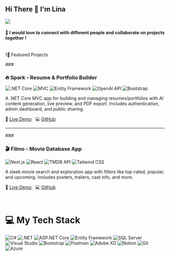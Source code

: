  
<h2 align="left">Hi There 👋 I'm Lina</h2>
<div align="left">
    
  <img src="https://visitor-badge.laobi.icu/badge?page_id=lina-zamil.lina-zamil"  />
  

</div>
<h4 align="left">🚀 I would love to connect with different people and collaborate on projects together !</h4>
<br>
<h>1🚀 Featured Projects</h1>

###<h3>🔥  Spark - Resume & Portfolio Builder  </h3> 
![.NET Core](https://img.shields.io/badge/.NET%20Core-blueviolet?style=for-the-badge&logo=dotnet&logoColor=white)
![MVC](https://img.shields.io/badge/MVC-%235C2D91?style=for-the-badge)
![Entity Framework](https://img.shields.io/badge/Entity%20Framework-007ACC?style=for-the-badge)
![OpenAI API](https://img.shields.io/badge/OpenAI%20API-%2300A67E?style=for-the-badge)
![Bootstrap](https://img.shields.io/badge/Bootstrap-%238511FA.svg?style=for-the-badge&logo=bootstrap&logoColor=white)

A .NET Core MVC app for building and managing resumes/portfolios with AI content generation, live preview, and PDF export. Includes authentication, admin dashboard, and public sharing.

🔗 [Live Demo](https://spark-ecavf5e2fahzh0e4.northeurope-01.azurewebsites.net/) &nbsp;&nbsp;💻 [GitHub](https://github.com/Lina-Z1/SPARK)

---

###<h3>🎬 Filmo - Movie Database App  </h3>
![Next.js](https://img.shields.io/badge/Next.js-000000?style=for-the-badge&logo=next.js&logoColor=white)
![React](https://img.shields.io/badge/React-%2320232a.svg?style=for-the-badge&logo=react&logoColor=%2361DAFB)
![TMDB API](https://img.shields.io/badge/TMDB%20API-01B4E4?style=for-the-badge)
![Tailwind CSS](https://img.shields.io/badge/Tailwind%20CSS-38B2AC?style=for-the-badge&logo=tailwind-css&logoColor=white)

A sleek movie search and exploration app with filters like top-rated, popular, and upcoming. Includes posters, trailers, cast info, and more.

🔗 [Live Demo](https://movie-project-room-8.vercel.app/) &nbsp;&nbsp;💻 [GitHub](https://github.com/202309-EKTA-JO-FSW/movie-project-room-8)

<br>

 <h1>💻 My Tech Stack</h1>

![C#](https://img.shields.io/badge/C%23-%23239120.svg?style=for-the-badge&logo=c-sharp&logoColor=white)
![.NET](https://img.shields.io/badge/.NET-%235C2D91.svg?style=for-the-badge&logo=dotnet&logoColor=white)
![ASP.NET Core](https://img.shields.io/badge/ASP.NET%20Core-%231572B6.svg?style=for-the-badge&logo=dotnet&logoColor=white)
![Entity Framework](https://img.shields.io/badge/Entity%20Framework-%23007ACC.svg?style=for-the-badge&logo=dotnet&logoColor=white)
![SQL Server](https://img.shields.io/badge/SQL%20Server-%23CC2927.svg?style=for-the-badge&logo=microsoftsqlserver&logoColor=white)
![Visual Studio](https://img.shields.io/badge/Visual%20Studio-%235C2D91.svg?style=for-the-badge&logo=visual-studio&logoColor=white)
![Bootstrap](https://img.shields.io/badge/bootstrap-%238511FA.svg?style=for-the-badge&logo=bootstrap&logoColor=white)
![Postman](https://img.shields.io/badge/Postman-FF6C37?style=for-the-badge&logo=postman&logoColor=white)
![Adobe XD](https://img.shields.io/badge/Adobe%20XD-470137?style=for-the-badge&logo=Adobe%20XD&logoColor=#FF61F6)
![Notion](https://img.shields.io/badge/Notion-%23000000.svg?style=for-the-badge&logo=notion&logoColor=white)
![Git](https://img.shields.io/badge/git-%23F05033.svg?style=for-the-badge&logo=git&logoColor=white)
![Azure](https://img.shields.io/badge/Azure-%230072C6.svg?style=for-the-badge&logo=microsoftazure&logoColor=white)



